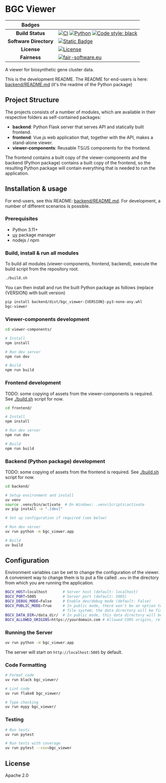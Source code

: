 # BGC Viewer

| Badges | |
|:----:|----|
| **Build Status** | [![CI](https://github.com/medema-group/bgc-viewer/actions/workflows/ci.yml/badge.svg)](https://github.com/medema-group/bgc-viewer/actions/workflows/ci.yml) [![Python](https://img.shields.io/badge/python-3.11+-blue.svg)](https://www.python.org/downloads/) [![Code style: black](https://img.shields.io/badge/code%20style-black-000000.svg)](https://github.com/psf/black) |
| **Software Directory** | [![Static Badge](https://img.shields.io/badge/RSD-BGCViewer-lib)](https://research-software-directory.org/software/bgc-viewer) |
| **License** | [![License](https://img.shields.io/badge/License-Apache_2.0-blue.svg)](https://opensource.org/licenses/Apache-2.0) |
| **Fairness** | [![fair-software.eu](https://img.shields.io/badge/fair--software.eu-%E2%97%8F%20%20%E2%97%8F%20%20%E2%97%8F%20%20%E2%97%8F%20%20%E2%97%8B-yellow)](https://fair-software.eu) |

A viewer for biosynthetic gene cluster data.

This is the development README. The README for end-users is here: [backend/README.md](backend/README.md) (it's the readme of the Python package)


## Project Structure

The projects consists of a number of modules, which are available in their respective folders as self-contained packages:

- **backend**: Python Flask server that serves API and statically built frontend.
- **frontend**: Vue.js web application that, together with the API, makes a stand-alone viewer.
- **viewer-components**: Reusable TS/JS components for the frontend.

The frontend contains a built copy of the viewer-components and the backend (Python package) contains a built copy of the frontend, so the resulting Python package will contain everything that is needed to run the application.


## Installation & usage

For end-users, see this README: [backend/README.md](backend/README.md). For development, a number of different scenarios is possible.

### Prerequisites

- Python 3.11+
- [uv](https://github.com/astral-sh/uv) package manager
- nodejs / npm

### Build, install & run all modules

To build all modules (viewer-components, frontend, backend), execute the build script from the repository root.

```bash
./build.sh
```

You can then install and run the built Python package as follows (replace {VERSION} with built version)

```bash
pip install backend/dist/bgc_viewer-{VERSION}-py3-none-any.whl
bgc-viewer
```

### Viewer-components development

```bash
cd viewer-components/

# Install
npm install

# Run dev server
npm run dev

# Build
npm run build
```

### Frontend development

TODO: some copying of assets from the viewer-components is required. See [./build.sh](./build.sh) script for now.

```bash
cd frontend/

# Install
npm install

# Run dev server
npm run dev

# Build
npm run build
```

### Backend (Python package) development

TODO: some copying of assets from the frontend is required. See [./build.sh](./build.sh) script for now.

```bash
cd backend/

# Setup environment and install
uv venv
source .venv/bin/activate  # On Windows: .venv\Scripts\activate
uv pip install -e ".[dev]"

# Set up configuration if required (see below)

# Run dev server
uv run python -m bgc_viewer.app

# Build
uv build
```

## Configuration

Environment variables can be set to change the configuration of the viewer.
A convenient way to change them is to put a file called `.env` in the directory from
which you are running the application.

```bash
BGCV_HOST=localhost       # Server host (default: localhost)
BGCV_PORT=5005            # Server port (default: 5005)
BGCV_DEBUG_MODE=False     # Enable dev/debug mode (default: False)
BGCV_PUBLIC_MODE=True     # In public mode, there won't be an option to access the
                          # file system; the data directory will be fixed (default: True)
BGCV_DATA_DIR=/data_dir/  # In public mode, this data directory will be used
BGCV_ALLOWED_ORIGINS=https://yourdomain.com # Allowed CORS origins, relevant for public mode
```

### Running the Server

```bash
uv run python -m bgc_viewer.app
```

The server will start on `http://localhost:5005` by default.

### Code Formatting

```bash
# Format code
uv run black bgc_viewer/

# Lint code
uv run flake8 bgc_viewer/

# Type checking
uv run mypy bgc_viewer/
```

### Testing

```bash
# Run tests
uv run pytest

# Run tests with coverage
uv run pytest --cov=bgc_viewer
```


## License

Apache 2.0
